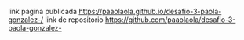 link pagina publicada
https://paaolaola.github.io/desafio-3-paola-gonzalez-/
link de repositorio
https://github.com/paaolaola/desafio-3-paola-gonzalez-
